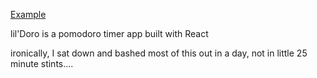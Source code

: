 [Example](https://tomkeyte.github.io/lilDoro/)

lil'Doro is a pomodoro timer app built with React

ironically, I sat down and bashed most of this out in a day, not in little 25 minute stints....